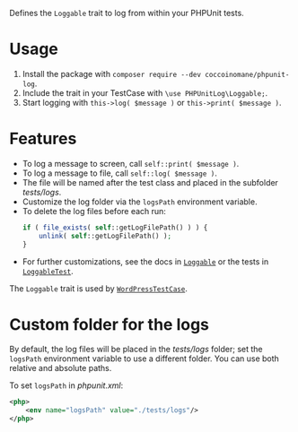 Defines the `Loggable` trait to log from within your PHPUnit tests.

# Usage

1. Install the package with `composer require --dev coccoinomane/phpunit-log`.
1. Include the trait in your TestCase with `\use PHPUnitLog\Loggable;`.
1. Start logging with `this->log( $message )` or `this->print( $message )`.


# Features

- To log a message to screen, call `self::print( $message )`.
- To log a message to file, call `self::log( $message )`.
- The file will be named after the test class and placed in the subfolder *tests/logs*.
- Customize the log folder via the `logsPath` environment variable.
- To delete the log files before each run:
    ```php
    if ( file_exists( self::getLogFilePath() ) ) {
        unlink( self::getLogFilePath() );
    }
    ```
- For further customizations, see the docs in [`Loggable`](./src/Loggable.php) or the tests in [`LoggableTest`](./tests/LoggableTest.php).

The `Loggable` trait is used by [`WordPressTestCase`](https://github.com/idearia/wp-tests).

# Custom folder for the logs

By default, the log files will be placed in the *tests/logs* folder; set the `logsPath` environment variable to use a different folder.
You can use both relative and absolute paths.

To set `logsPath` in *phpunit.xml*:

```xml
<php>
    <env name="logsPath" value="./tests/logs"/>
</php>
```